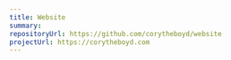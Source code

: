 ```yaml
---
title: Website
summary:
repositoryUrl: https://github.com/corytheboyd/website
projectUrl: https://corytheboyd.com
---
```


